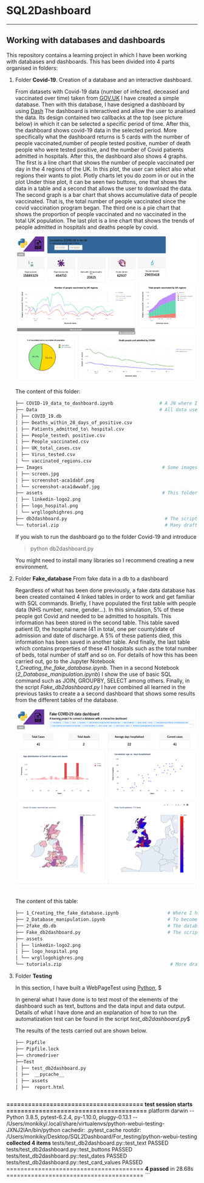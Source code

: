 
# SQL2Dashboard
****

## Working with databases and dashboards

This repository contains a learning project in which I have been working with databases and dashboards. This has been divided into 4 parts organised in folders:

1. Folder **Covid-19**. Creation of a database and an interactive dashboard.

	From datasets with Covid-19 data (number of infected, deceased and vaccinated over time) 
	taken from [GOV.UK](https://coronavirus.data.gov.uk/)
	I have created a simple database. Then with this database, I have designed a dashboard by using [Dash](https://dash.plotly.com/) 
	The dashboard is interactived and  allow the user to analised  the data. Its design contained  two callbacks at the top 
	(see picture below) 
	in which it can be selected a specific period of time. After this, the dashboard shows covid-19 data in the selected period.
	More specifically what the dashboard returns is  5 cards with the number of people vaccinated,number of people tested positive,
	number of death people who were tested positive, and the number of Covid patients  admitted in hospitals.
	After this, the dashboard also shows 4 graphs. The first is a line chart that shows the number of people vaccinated per day 
	in the 4 regions of the UK.
	In this plot, the user can select also what regions their wants to plot. Plotly charts let you do zoom in or out in the plot
	Under thise plot, it can be seen two buttons, one that shows the data in a table and a second that allows the user to download the data.
	The second graph is a bar chart that shows accumulative data of people vaccinated. That is, the total number of people vaccinated 
	since the covid vaccination program began. 
	The third one is a pie chart that shows the proportion of people vaccinated and no vaccinated in  the total UK population.
	The last plot is a line chart that shows the trends of  people admitted in hospitals and deaths people by covid. 

	![Alt text](https://github.com/Manuel-DominguezCBG/SQL2Dashboard/blob/main/Covid-19/Images/1.png "")

	The content of this folder:

	```sh
	├── COVID-19_data_to_dashboard.ipynb                 # A JN where I explain how to create a database from CSV files
	├── Data                                             # All data used to create this  COVID_19.db database
	│ ├── COVID_19.db
	│ ├── Deaths_within_28_days_of_positive.csv
	│ ├── Patients_admitted_to\ hospital.csv
	│ ├── People_tested\ positive.csv
	│ ├── People_vaccinated.csv
	│ ├── UK_total_cases.csv
	│ ├── Virus_tested.csv
	│ └── vaccinated_regions.csv
	├── Images                                            # Some images for the notebooks
	│ ├── screen.jpg
	│ ├── screenshot-aca1dabf.png
	│ └── screenshot-aca1dwwabf.jpg
	├── assets                                            # This folder is needed to design the dashboard
	│ ├── linkedin-logo2.png
	│ ├── logo_hospital.png
	│ └── wrgllogohighres.png
	├── db2dashboard.py                                    # The script to created the dashboard
	└── tutorial.zip                                       # Many drafts and tutorial used to learn
	```

	If you wish to run the dashboard go to the folder Covid-19 and introduce

	> python db2dashboard.py

	You might need to install many libraries so I recommend creating a new environment.

2.  Folder **Fake_database** From fake data in a db to a dashboard 

	Regardless of what has been done previously, a fake data database has been created 
contained 4 linked tables in order to work and get familiar with SQL commands. 
Briefly, I have populated the first table with people data (NHS number, name, gender...).
In this simulation, 5% of these people got Covid and needed to be admitted to hospitals.
This information has been stored in the second table. This table saved patient ID,
the hospital name (41 in total, one per county)date of admission and date of discharge.
A 5% of these patients died, this information has been saved in another table.
And finally, the last table which contains properties of these 41 hospitals
such as the total number of beds, total number of staff and so on.
For details of how this has been carried out, go to the Jupyter Notebook *1_Creating_the_fake_database.ipynb*.
Then in a second Notebook (*2_Database_manipulation.ipynb*) 
I show the use of basic SQL command such as JOIN, GROUPBY, SELECT  among others.
Finally, in the script *Fake_db2dashboard.py*
I have combined all learned in the previous tasks to create a 
a second dashboard that shows some results from the different tables of the database.

	![Alt text](https://github.com/Manuel-DominguezCBG/SQL2Dashboard/blob/main/Covid-19/Images/2.png "")

	The content of this table:

	```sh
	├── 1_Creating_the_fake_database.ipynb                  # Where I have created the fake data and create the database
	├── 2_Database_manipulation.ipynb                       # To become familiar with SQL commands
	├── 2fake_db.db                                         # The database 
	├── Fake_db2dashboard.py                                # The script to created the dashboard
	├── assets
	│ ├── linkedin-logo2.png
	│ ├── logo_hospital.png
	│ └── wrgllogohighres.png
	└── tutorials.zip                                        # More draft code and tutorial to practice	
	```


3. Folder **Testing** 

	In this section, I have built a WebPageTest using [Python](https://blog.testproject.io/2019/05/16/python-testing-framework-pros-cons/), $

	In general what I have done is to test most of the elements of the dashboard such as text, buttons and the data input and data output.
 	Details of what I have done and an explanation of how to run the automatization test can be found in the script  *test_db2dashboard.py*$

	The results of the tests carried out are shown below.


	```sh
	├── Pipfile
	├── Pipfile.lock
	├── chromedriver
	├──Test
	│ ├── test_db2dashboard.py
	│ ├──  __pycache__
	│ ├── assets
	│ ├──  report.html
	```


	```sh
**====================================== test session starts =======================================**
platform darwin -- Python 3.8.5, pytest-6.2.4, py-1.10.0, pluggy-0.13.1 -- /Users/monkiky/.local/share/virtualenvs/python-webui-testing-JXNJ2lAn/bin/python
cachedir: .pytest_cache
rootdir: /Users/monkiky/Desktop/SQL2Dashboard/For_testing/python-webui-testing
**collected 4 items**
tests/test_db2dashboard.py::test_text PASSED
tests/test_db2dashboard.py::test_buttons PASSED
tests/test_db2dashboard.py::test_dates PASSED
tests/test_db2dashboard.py::test_card_values PASSED
======================================= **4 passed** in 28.68s =======================================
	```
